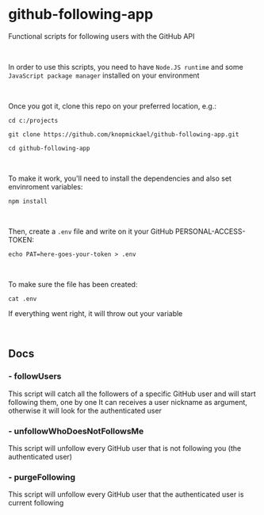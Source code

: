 <br>

# github-following-app

Functional scripts for following users with the GitHub API

<br>

In order to use this scripts, you need to have `Node.JS runtime` and some `JavaScript package manager` installed on your environment

<br>

Once you got it, clone this repo on your preferred location, e.g.:

`cd c:/projects`

`git clone https://github.com/knopmickael/github-following-app.git`

`cd github-following-app`

<br>

To make it work, you'll need to install the dependencies and also set envinroment variables:

`npm install`

<br>

Then, create a `.env` file and write on it your GitHub PERSONAL-ACCESS-TOKEN:

`echo PAT=here-goes-your-token > .env`

<br>

To make sure the file has been created:

`cat .env`

If everything went right, it will throw out your variable

<br>

## Docs

### - followUsers
This script will catch all the followers of a specific GitHub user and will start following them, one by one
It can receives a user nickname as argument, otherwise it will look for the authenticated user

### - unfollowWhoDoesNotFollowsMe
This script will unfollow every GitHub user that is not following you (the authenticated user)

### - purgeFollowing
This script will unfollow every GitHub user that the authenticated user is current following
